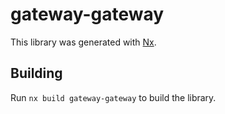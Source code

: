 # gateway-gateway

This library was generated with [Nx](https://nx.dev).

## Building

Run `nx build gateway-gateway` to build the library.
